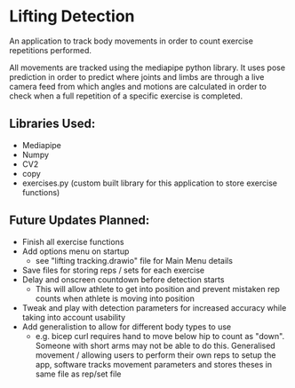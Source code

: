 # Lifting Detection

An application to track body movements in order to count exercise repetitions performed.

All movements are tracked using the mediapipe python library. It uses pose prediction in order to predict where joints and limbs are through a live camera feed from which angles and motions are calculated in order to check when a full repetition of a specific exercise is completed.

## Libraries Used:

- Mediapipe
- Numpy
- CV2
- copy
- exercises.py (custom built library for this application to store exercise functions)

## Future Updates Planned:
- Finish all exercise functions
- Add options menu on startup
    - see "lifting tracking.drawio" file for Main Menu details
- Save files for storing reps / sets for each exercise
- Delay and onscreen countdown before detection starts
    - This will allow athlete to get into position and prevent mistaken rep counts when athlete is moving into position
- Tweak and play with detection parameters for increased accuracy while taking into account usability
- Add generalistion to allow for different body types to use
    - e.g. bicep curl requires hand to move below hip to count as "down". Someone with short arms may not be able to do this. Generalised movement / allowing users to perform their own reps to setup the app, software tracks movement parameters and stores theses in same file as rep/set file
